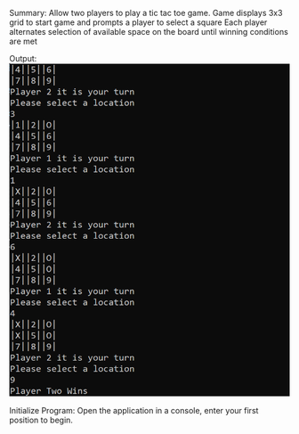 ﻿Summary:
Allow two players to play a tic tac toe game.
Game displays 3x3 grid to start game and prompts a player to select a square
Each player alternates selection of available space on the board until winning conditions are met

Output:
![Tic Tac Example Game](https://github.com/KKetter/LAB04-Tic-Tac-Toe/blob/master/Lab04_TicTacToe/Assets/ticTacOutput.PNG)

Initialize Program:
Open the application in a console, enter your first position to begin.